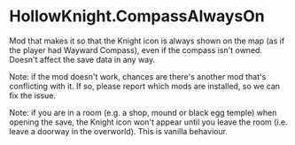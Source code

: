 # HollowKnight.CompassAlwaysOn

Mod that makes it so that the Knight icon is always shown on the map (as if the player had Wayward Compass), even if the compass isn't owned. Doesn't affect the save data in any way.

Note: if the mod doesn't work, chances are there's another mod that's conflicting with it. If so, please report which mods are installed, so we can fix the issue.

Note: if you are in a room (e.g. a shop, mound or black egg temple) when opening the save, the Knight icon won't appear until you leave the room (i.e. leave a doorway in the overworld). This is vanilla behaviour.
